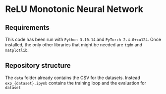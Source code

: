 # ReLU Monotonic Neural Network
## Requirements
This code has been run with `Python 3.10.14` and `PyTorch 2.4.0+cu124`. Once installed, the only other libraries that might be needed are `tqdm` and `matplotlib`.

## Repository structure
The `data` folder already contains the CSV for the datasets. Instead `exp_{dataset}.ipynb` contains the training loop and the evaluation for `dataset`